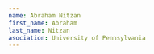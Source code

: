 ```yaml
---
name: Abraham Nitzan
first_name: Abraham 
last_name: Nitzan
asociation: University of Pennsylvania
---
```



